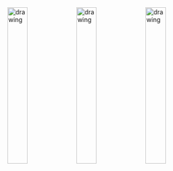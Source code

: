 <img src="https://github.com/LanceryH/Cnes_LP_VB5E/assets/108919405/f72c6305-dc8a-47c4-b9fb-ea078b5ad42b" alt="drawing" width="30%" height="30%"/>

<img src="https://github.com/LanceryH/Cnes_LP_VB5E/assets/108919405/b27044d1-4464-4911-adb1-76227d796e04" alt="drawing" width="30%" height="30%"/>

<img src="https://github.com/LanceryH/Cnes_LP_VB5E/assets/108919405/f837df3a-7439-4373-a00c-1876256ed137" alt="drawing" width="30%" height="30%"/>
